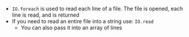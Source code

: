 * `IO.foreach` is used to read each line of a file. The file is opened, each line is read, and is returned
* If you need to read an entire file into a string use: `IO.read`
  * You can also pass it into an array of lines
